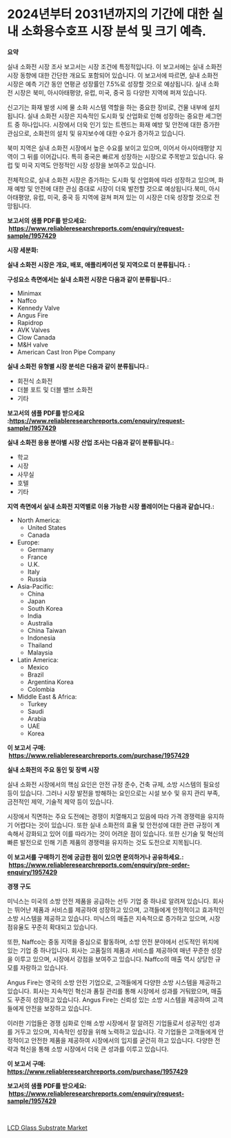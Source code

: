 <p><h1>2024년부터 2031년까지의 기간에 대한 실내 소화용수호프 시장 분석 및 크기 예측.</h1></p><p><strong>요약</strong></p>
<p><p>실내 소화전 시장 조사 보고서는 시장 조건에 특정적입니다. 이 보고서에는 실내 소화전 시장 동향에 대한 간단한 개요도 포함되어 있습니다. 이 보고서에 따르면, 실내 소화전 시장은 예측 기간 동안 연평균 성장률인 7.5%로 성장할 것으로 예상됩니다. 실내 소화전 시장은 북미, 아시아태평양, 유럽, 미국, 중국 등 다양한 지역에 퍼져 있습니다.</p><p>신고기는 화재 발생 시에 물 소화 시스템 역할을 하는 중요한 장비로, 건물 내부에 설치됩니다. 실내 소화전 시장은 지속적인 도시화 및 산업화로 인해 성장하는 중요한 세그먼트 중 하나입니다. 시장에서 더욱 인기 있는 트렌드는 화재 예방 및 안전에 대한 증가한 관심으로, 소화전의 설치 및 유지보수에 대한 수요가 증가하고 있습니다.</p><p>북미 지역은 실내 소화전 시장에서 높은 수요를 보이고 있으며, 이어서 아시아태평양 지역이 그 뒤를 이어갑니다. 특히 중국은 빠르게 성장하는 시장으로 주목받고 있습니다. 유럽 및 미국 지역도 안정적인 시장 성장을 보여주고 있습니다.</p><p>전체적으로, 실내 소화전 시장은 증가하는 도시화 및 산업화에 따라 성장하고 있으며, 화재 예방 및 안전에 대한 관심 증대로 시장이 더욱 발전할 것으로 예상됩니다.북미, 아시아태평양, 유럽, 미국, 중국 등 지역에 걸쳐 퍼져 있는 이 시장은 더욱 성장할 것으로 전망됩니다.</p></p>
<p><strong>보고서의 샘플 PDF를 받으세요: &nbsp;<a href="https://www.reliableresearchreports.com/enquiry/request-sample/1957429">https://www.reliableresearchreports.com/enquiry/request-sample/1957429</a></strong></p>
<p><strong>시장 세분화:</strong></p>
<p><strong> 실내 소화전 시장은 개요, 배포, 애플리케이션 및 지역으로 더 분류됩니다. :</strong></p>
<p><strong>구성요소 측면에서는 실내 소화전 시장은 다음과 같이 분류됩니다.:</strong></p>
<p><ul><li>Minimax</li><li>Naffco</li><li>Kennedy Valve</li><li>Angus Fire</li><li>Rapidrop</li><li>AVK Valves</li><li>Clow Canada</li><li>M&H valve</li><li>American Cast Iron Pipe Company</li></ul></p>
<p><strong> 실내 소화전 유형별 시장 분석은 다음과 같이 분류됩니다.:</strong></p>
<p><ul><li>회전식 소화전</li><li>더블 포트 및 더블 밸브 소화전</li><li>기타</li></ul></p>
<p><strong>보고서의 샘플 PDF를 받으세요 :<a href="https://www.reliableresearchreports.com/enquiry/request-sample/1957429">https://www.reliableresearchreports.com/enquiry/request-sample/1957429</a></strong></p>
<p><strong> 실내 소화전 응용 분야별 시장 산업 조사는 다음과 같이 분류됩니다.:</strong></p>
<p><ul><li>학교</li><li>시장</li><li>사무실</li><li>호텔</li><li>기타</li></ul></p>
<p><strong>지역 측면에서 실내 소화전 지역별로 이용 가능한 시장 플레이어는 다음과 같습니다.:</strong></p>
<p><ul>
    <li>
        North America:
        <ul>
            <li>United States</li>
            <li>Canada</li>
        </ul>
    </li>
    <li>
        Europe:
        <ul>
            <li>Germany</li>
            <li>France</li>
            <li>U.K.</li>
            <li>Italy</li>
            <li>Russia</li>
        </ul>
    </li>
    <li>
        Asia-Pacific:
        <ul>
            <li>China</li>
            <li>Japan</li>
            <li>South Korea</li>
            <li>India</li>
            <li>Australia</li>
            <li>China Taiwan</li>
            <li>Indonesia</li>
            <li>Thailand</li>
            <li>Malaysia</li>
        </ul>
    </li>
    <li>
        Latin America:
        <ul>
            <li>Mexico</li>
            <li>Brazil</li>
            <li>Argentina Korea</li>
            <li>Colombia</li>
        </ul>
    </li>
    <li>
        Middle East & Africa:
        <ul>
            <li>Turkey</li>
            <li>Saudi</li>
            <li>Arabia</li>
            <li>UAE</li>
            <li>Korea</li>
        </ul>
    </li>
    </ul></p>
<p><strong>이 보고서 구매: &nbsp;<a href="https://www.reliableresearchreports.com/purchase/1957429">https://www.reliableresearchreports.com/purchase/1957429</a></strong></p>
<p><strong>실내 소화전의 주요 동인 및 장벽 시장</strong></p>
<p><p>실내 소화전 시장에서의 핵심 요인은 안전 규정 준수, 건축 규제, 소방 시스템의 필요성 등이 있습니다. 그러나 시장 발전을 방해하는 요인으로는 시설 보수 및 유지 관리 부족, 금전적인 제약, 기술적 제약 등이 있습니다.</p><p>시장에서 직면하는 주요 도전에는 경쟁이 치열해지고 있음에 따라 가격 경쟁력을 유지하기 어렵다는 것이 있습니다. 또한 실내 소화전의 효율 및 안전성에 대한 관련 규정이 계속해서 강화되고 있어 이를 따라가는 것이 어려운 점이 있습니다. 또한 신기술 및 혁신의 빠른 발전으로 인해 기존 제품의 경쟁력을 유지하는 것도 도전으로 지목됩니다.</p></p>
<p><strong>이 보고서를 구매하기 전에 궁금한 점이 있으면 문의하거나 공유하세요.: &nbsp;<a href="https://www.reliableresearchreports.com/enquiry/pre-order-enquiry/1957429">https://www.reliableresearchreports.com/enquiry/pre-order-enquiry/1957429</a></strong></p>
<p><strong>경쟁 구도</strong></p>
<p><p>미닉스는 미국의 소방 안전 제품을 공급하는 선두 기업 중 하나로 알려져 있습니다. 회사는 뛰어난 제품과 서비스를 제공하여 성장하고 있으며, 고객들에게 안정적이고 효과적인 소방 시스템을 제공하고 있습니다. 미닉스의 매출은 지속적으로 증가하고 있으며, 시장 점유율도 꾸준히 확대되고 있습니다.</p><p>또한, Naffco는 중동 지역을 중심으로 활동하며, 소방 안전 분야에서 선도적인 위치에 있는 기업 중 하나입니다. 회사는 고품질의 제품과 서비스를 제공하여 매년 꾸준한 성장을 이루고 있으며, 시장에서 강점을 보여주고 있습니다. Naffco의 매출 역시 상당한 규모를 자랑하고 있습니다.</p><p>Angus Fire는 영국의 소방 안전 기업으로, 고객들에게 다양한 소방 시스템을 제공하고 있습니다. 회사는 지속적인 혁신과 품질 관리를 통해 시장에서 성과를 거둬왔으며, 매출도 꾸준히 성장하고 있습니다. Angus Fire는 신뢰성 있는 소방 시스템을 제공하여 고객들에게 안전을 보장하고 있습니다.</p><p>이러한 기업들은 경쟁 심화로 인해 소방 시장에서 잘 알려진 기업들로서 성공적인 성과를 거두고 있으며, 지속적인 성장을 위해 노력하고 있습니다. 각 기업들은 고객들에게 안정적이고 안전한 제품을 제공하여 시장에서의 입지를 굳건히 하고 있습니다. 다양한 전략과 혁신을 통해 소방 시장에서 더욱 큰 성과를 이루고 있습니다.</p></p>
<p><strong>이 보고서 구매: &nbsp; <a href="https://www.reliableresearchreports.com/purchase/1957429">https://www.reliableresearchreports.com/purchase/1957429</a></strong></p>
<p><strong>보고서의 샘플 PDF를 받으세요: &nbsp;<a href="https://www.reliableresearchreports.com/enquiry/request-sample/1957429">https://www.reliableresearchreports.com/enquiry/request-sample/1957429</a></strong><strong></strong></p>
<p>&nbsp;</p>
<p><p><a href="https://nifty-kite-d51.notion.site/Global-LCD-Glass-Substrate-Market-Size-and-Market-Trends-Insights-and-Projections-from-2024-to-2031-34c1b09872fc42adaab2d8598c04054d">LCD Glass Substrate Market</a></p></p>